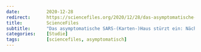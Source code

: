 ```yaml
---
date:          2020-12-28
redirect:      https://sciencefiles.org/2020/12/28/das-asymptomatische-sars-karten-haus-sturzt-ein-nachste-studie-findet-kaum-asymptomatische-ubertragung/
title:         ScienceFiles
subtitle:      "Das asymptomatische SARS-(Karten-)Haus stürzt ein: Nächste Studie findet kaum asymptomatische Übertragung"
categories:    [Studie]
tags:          [sciencefiles, asymptomatisch]
---
```

